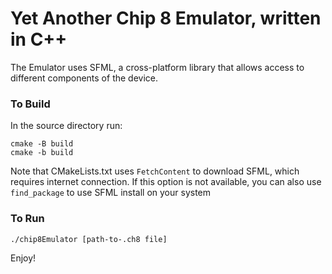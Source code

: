 # Yet Another Chip 8 Emulator, written in C++

The Emulator uses SFML, a cross-platform library that allows access to different components of the device.


### To Build
In the source directory run:
```
cmake -B build
cmake -b build
```
Note that CMakeLists.txt uses `FetchContent` to download SFML, which requires internet connection.
If this option is not available, you can also use `find_package` to use SFML install on your system

### To Run
```
./chip8Emulator [path-to-.ch8 file]
```

Enjoy!